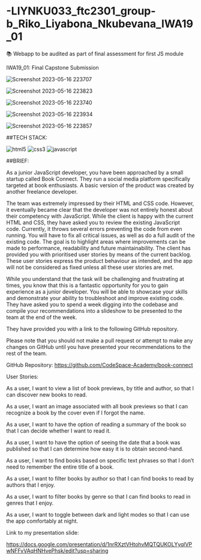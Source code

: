 # -LIYNKU033_ftc2301_group-b_Riko_Liyabona_Nkubevana_IWA19_01
📚 Webapp to be audited as part of final assessment for first JS module


IWA19_01: Final Capstone Submission



 ![Screenshot 2023-05-16 223707](https://github.com/Liyabonankubevana/-LIYNKU033_ftc2301_group-b_Riko_Liyabona_Nkubevana_IWA19_01/assets/99335910/54f3456e-fa2d-4f89-9841-7b8216df8170)



![Screenshot 2023-05-16 223823](https://github.com/Liyabonankubevana/-LIYNKU033_ftc2301_group-b_Riko_Liyabona_Nkubevana_IWA19_01/assets/99335910/a3d9dd62-041a-4bf6-b235-7cdc6dbd22f0)


![Screenshot 2023-05-16 223740](https://github.com/Liyabonankubevana/-LIYNKU033_ftc2301_group-b_Riko_Liyabona_Nkubevana_IWA19_01/assets/99335910/395cc712-6a23-45c2-a199-907617a5b428)


![Screenshot 2023-05-16 223934](https://github.com/Liyabonankubevana/-LIYNKU033_ftc2301_group-b_Riko_Liyabona_Nkubevana_IWA19_01/assets/99335910/11b79be3-5a44-4134-9a62-ccf97f690085)



![Screenshot 2023-05-16 223857](https://github.com/Liyabonankubevana/-LIYNKU033_ftc2301_group-b_Riko_Liyabona_Nkubevana_IWA19_01/assets/99335910/0d3b024e-ec34-42e9-bc1a-73ad3eed4eb8)






##TECH STACK:


![html5](https://github.com/Liyabonankubevana/-LIYNKU033_ftc2301_group-b_Riko_Liyabona_Nkubevana_IWA19_01/assets/99335910/17d58273-d5e6-449d-b2c5-4c7d329bd8fa)
![css3](https://github.com/Liyabonankubevana/-LIYNKU033_ftc2301_group-b_Riko_Liyabona_Nkubevana_IWA19_01/assets/99335910/4aea021c-78ba-4d9e-bf08-7aab8282234c)
![javascript](https://github.com/Liyabonankubevana/-LIYNKU033_ftc2301_group-b_Riko_Liyabona_Nkubevana_IWA19_01/assets/99335910/3bbac9e4-dfe7-4369-b4c5-ca6f8bcf7f18)



##BRIEF:


As a junior JavaScript developer, you have been approached by a small startup called Book Connect. They run a social media platform specifically targeted at book enthusiasts. A basic version of the product was created by another freelance developer.

 

The team was extremely impressed by their HTML and CSS code. However, it eventually became clear that the developer was not entirely honest about their competency with JavaScript. While the client is happy with the current HTML and CSS, they have asked you to review the existing JavaScript code. Currently, it throws several errors preventing the code from even running. You will have to fix all critical issues, as well as do a full audit of the existing code. The goal is to highlight areas where improvements can be made to performance, readability and future maintainability. The client has provided you with prioritised user stories by means of the current backlog. These user stories express the product behaviour as intended, and the app will not be considered as fixed unless all these user stories are met.

 

While you understand that the task will be challenging and frustrating at times, you know that this is a fantastic opportunity for you to gain experience as a junior developer. You will be able to showcase your skills and demonstrate your ability to troubleshoot and improve existing code. They have asked you to spend a week digging into the codebase and compile your recommendations into a slideshow to be presented to the team at the end of the week.

 

They have provided you with a link to the following GitHub repository.



Please note that you should not make a pull request or attempt to make any changes on GitHub until you have presented your recommendations to the rest of the team.

 

GitHub Repository: https://github.com/CodeSpace-Academy/book-connect


User Stories:

As a user, I want to view a list of book previews, by title and author, so that I can discover new books to read.

As a user, I want an image associated with all book previews so that I can recognize a book by the cover even if I forgot the name.

As a user, I want to have the option of reading a summary of the book so that I can decide whether I want to read it.

As a user, I want to have the option of seeing the date that a book was published so that I can determine how easy it is to obtain second-hand.

As a user, I want to find books based on specific text phrases so that I don’t need to remember the entire title of a book.

As a user, I want to filter books by author so that I can find books to read by authors that I enjoy.

As a user, I want to filter books by genre so that I can find books to read in genres that I enjoy.

As a user, I want to toggle between dark and light modes so that I can use the app comfortably at night.

Link to my presentation slide:

https://docs.google.com/presentation/d/1nrRXztVHtohvMQTQUKOLYyqlVPwNFFvVAqHNHvePhsk/edit?usp=sharing
